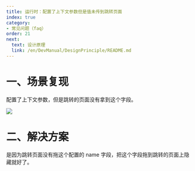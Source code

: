 ```yaml
---
title: 运行时：配置了上下文参数但是值未传到跳转页面
index: true
category:
- 常见问题（faq）
order: 21
next:
  text: 设计原理
  link: /en/DevManual/DesignPrinciple/README.md
---
```

# 一、场景复现
配置了上下文参数，但是跳转的页面没有拿到这个字段。

![](https://oinone-jar.oss-cn-zhangjiakou.aliyuncs.com/welcome-document/Development/FAQ/1748066709819-07086b4b-1bda-4012-affd-d5889f59a1a3.png)

# 二、解决方案
是因为跳转页面没有拖这个配置的 name 字段，把这个字段拖到跳转的页面上隐藏就好了。

